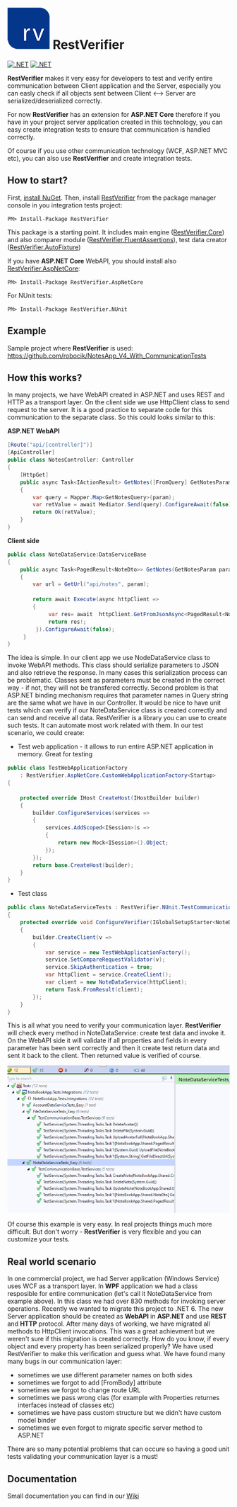 # ![RestVerifier logo](./docs/logoRV.png) RestVerifier

[![.NET](https://github.com/robocik/RestVerifier/actions/workflows/dotnet.yml/badge.svg)](https://github.com/robocik/RestVerifier/actions/workflows/dotnet.yml)
[![.NET](https://img.shields.io/nuget/v/RestVerifier)](https://www.nuget.org/packages/RestVerifier)

**RestVerifier** makes it very easy for developers to test and verify entire communication between Client application and the Server, especially you can easly check if all objects sent between Client &lt;--&gt; Server are serialized/deserialized correctly.

For now **RestVerifier** has an extension for **ASP.NET Core** therefore if you have in your project server application created in this technology, you can easy create integration tests to ensure that communication is handled correctly.

Of course if you use other communication technology (WCF, ASP.NET MVC etc), you can also use **RestVerifier** and create integration tests.

## How to start?

First, [install NuGet](http://docs.nuget.org/docs/start-here/installing-nuget). Then, install [RestVerifier](https://www.nuget.org/packages/RestVerifier/) from the package manager console in you integration tests project:
```
PM> Install-Package RestVerifier
```
This package is a starting point. It includes main engine ([RestVerifier.Core](https://www.nuget.org/packages/RestVerifier.Core/)) and also comparer module ([RestVerifier.FluentAssertions](https://www.nuget.org/packages/RestVerifier.FluentAssertions/)), test data creator ([RestVerifier.AutoFixture](https://www.nuget.org/packages/RestVerifier.AutoFixture/))

If you have **ASP.NET Core** WebAPI, you should install also [RestVerifier.AspNetCore](https://www.nuget.org/packages/RestVerifier.AspNetCore/):
```
PM> Install-Package RestVerifier.AspNetCore
```

For NUnit tests:
```
PM> Install-Package RestVerifier.NUnit 
```

## Example

Sample project where **RestVerifier** is used:
https://github.com/robocik/NotesApp_V4_With_CommunicationTests

## How this works?

In many projects, we have WebAPI created in ASP.NET and uses REST and HTTP as a transport layer. On the client side we use HttpClient class to send request to the server. It is a good practice to separate code for this communication to the separate class. So this could looks similar to this:

**ASP.NET WebAPI**
```cs
[Route("api/[controller]")]
[ApiController]
public class NotesController: Controller
{
    [HttpGet]
    public async Task<IActionResult> GetNotes([FromQuery] GetNotesParam param)
    {
        var query = Mapper.Map<GetNotesQuery>(param);
        var retValue = await Mediator.Send(query).ConfigureAwait(false);
        return Ok(retValue);
    }
}
```

**Client side**
```cs
public class NoteDataService:DataServiceBase
{
    public async Task<PagedResult<NoteDto>> GetNotes(GetNotesParam param)
    {
        var url = GetUrl("api/notes", param);
            
        return await Execute(async httpClient =>
        {
             var res= await  httpClient.GetFromJsonAsync<PagedResult<NoteDto>>(url, CreateOptions()).ConfigureAwait(false);
             return res!;
         }).ConfigureAwait(false);
     }
}
```
The idea is simple. In our client app we use NodeDataService class to invoke WebAPI methods. This class should serialize parameters to JSON and also retrieve the response. In many cases this serialization process can be problematic. Classes sent as parameters must be created in the correct way - if not, they will not be transfered correctly.
Second problem is that ASP.NET binding mechanism requires that parameter names in Query string are the same what we have in our Controller. It would be nice to have unit tests which can verify if our NoteDataService class is created correctly and can send and receive all data.
RestVerifier is a library you can use to create such tests. It can automate most work related with them. In our test scenario, we could create:
- Test web application - it allows to run entire ASP.NET application in memory. Great for testing

```cs
public class TestWebApplicationFactory
    : RestVerifier.AspNetCore.CustomWebApplicationFactory<Startup>
{

    protected override IHost CreateHost(IHostBuilder builder)
    {
        builder.ConfigureServices(services =>
        {
            services.AddScoped<ISession>(s =>
            {
                return new Mock<ISession>().Object;
            });
        });
        return base.CreateHost(builder);
    }    
}
```
- Test class
```cs
public class NoteDataServiceTests : RestVerifier.NUnit.TestCommunicationBase<NoteDataService>
{
    protected override void ConfigureVerifier(IGlobalSetupStarter<NoteDataService> builder)
    {
        builder.CreateClient(v =>
        {
            var service = new TestWebApplicationFactory();
            service.SetCompareRequestValidator(v);
            service.SkipAuthentication = true;
            var httpClient = service.CreateClient();
            var client = new NoteDataService(httpClient);
            return Task.FromResult(client);
        });
    }
}
```
This is all what you need to verify your communication layer. **RestVerifier** will check every method in NoteDataService: create test data and invoke it. On the WebAPI side it will validate if all properties and fields in every parameter has been sent correctly and then it create test return data and sent it back to the client. Then returned value is verified of course.

![Test result](./docs/restverifier_readme1.png) 

Of course this example is very easy. In real projects things much more difficult. But don't worry - **RestVerifier** is very flexible and you can customize your tests.

## Real world scenario
In one commercial project, we had Server application (Windows Service) uses WCF as a transport layer. In **WPF** application we had a class resposible for entire communication (let's call it NoteDataService from example above). In this class we had over 830 methods for invoking server operations. 
Recently we wanted to migrate this project to .NET 6. The new Server application should be created as **WebAPI** in **ASP.NET** and use **REST** and **HTTP** protocol. After many days of working, we have migrated all methods to HttpClient invocations. This was a great achievment but we weren't sure if this migration is created correctly. How do you know, if every object and every property has been serialized properly?
We have used RestVerifier to make this verification and guess what. We have found many many bugs in our communication layer:
- sometimes we use different parameter names on both sides
- sometimes we forgot to add [FromBody] attribute
- sometimes we forgot to change route URL
- sometimes we pass wrong clas (for example with Properties returnes interfaces instead of classes etc)
- sometimes we have pass custom structure but we didn't have custom model binder 
- sometimes we even forgot to migrate specific server method to ASP.NET

There are so many potential problems that can occure so having a good unit tests validating your communication layer is a must!

## Documentation

Small documentation you can find  in our [Wiki](https://github.com/robocik/RestVerifier/wiki/Documentation/) 

